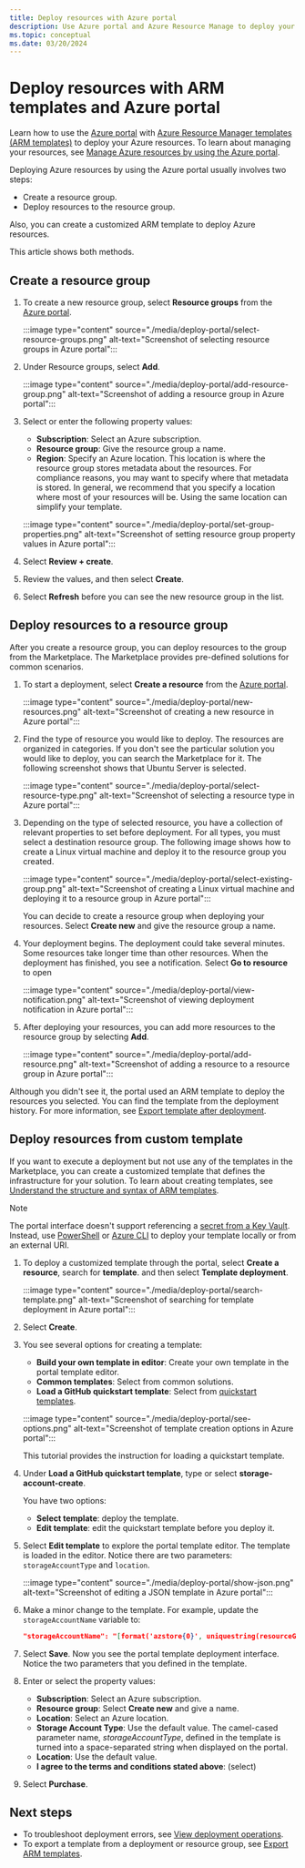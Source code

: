 ```yaml
---
title: Deploy resources with Azure portal
description: Use Azure portal and Azure Resource Manage to deploy your resources to a resource group in your subscription.
ms.topic: conceptual
ms.date: 03/20/2024
---
```


# Deploy resources with ARM templates and Azure portal

Learn how to use the [Azure portal](https://portal.azure.com) with [Azure Resource Manager templates (ARM templates)](overview.md) to deploy your Azure resources. To learn about managing your resources, see [Manage Azure resources by using the Azure portal](../management/manage-resources-portal.md).

Deploying Azure resources by using the Azure portal usually involves two steps:

- Create a resource group.
- Deploy resources to the resource group.

Also, you can create a customized ARM template to deploy Azure resources.

This article shows both methods.

## Create a resource group

1. To create a new resource group, select **Resource groups** from the [Azure portal](https://portal.azure.com).

   :::image type="content" source="./media/deploy-portal/select-resource-groups.png" alt-text="Screenshot of selecting resource groups in Azure portal":::

1. Under Resource groups, select **Add**.

   :::image type="content" source="./media/deploy-portal/add-resource-group.png" alt-text="Screenshot of adding a resource group in Azure portal":::

1. Select or enter the following property values:

    - **Subscription**: Select an Azure subscription.
    - **Resource group**: Give the resource group a name.
    - **Region**: Specify an Azure location. This location is where the resource group stores metadata about the resources. For compliance reasons, you may want to specify where that metadata is stored. In general, we recommend that you specify a location where most of your resources will be. Using the same location can simplify your template.

   :::image type="content" source="./media/deploy-portal/set-group-properties.png" alt-text="Screenshot of setting resource group property values in Azure portal":::

1. Select **Review + create**.
1. Review the values, and then select **Create**.
1. Select **Refresh** before you can see the new resource group in the list.

## Deploy resources to a resource group

After you create a resource group, you can deploy resources to the group from the Marketplace. The Marketplace provides pre-defined solutions for common scenarios.

1. To start a deployment, select **Create a resource** from the [Azure portal](https://portal.azure.com).

   :::image type="content" source="./media/deploy-portal/new-resources.png" alt-text="Screenshot of creating a new resource in Azure portal":::

1. Find the type of resource you would like to deploy. The resources are organized in categories. If you don't see the particular solution you would like to deploy, you can search the Marketplace for it. The following screenshot shows that Ubuntu Server is selected.

   :::image type="content" source="./media/deploy-portal/select-resource-type.png" alt-text="Screenshot of selecting a resource type in Azure portal":::

1. Depending on the type of selected resource, you have a collection of relevant properties to set before deployment. For all types, you must select a destination resource group. The following image shows how to create a Linux virtual machine and deploy it to the resource group you created.

   :::image type="content" source="./media/deploy-portal/select-existing-group.png" alt-text="Screenshot of creating a Linux virtual machine and deploying it to a resource group in Azure portal":::

   You can decide to create a resource group when deploying your resources. Select **Create new** and give the resource group a name.

1. Your deployment begins. The deployment could take several minutes. Some resources take longer time than other resources. When the deployment has finished, you see a notification. Select **Go to resource** to open

   :::image type="content" source="./media/deploy-portal/view-notification.png" alt-text="Screenshot of viewing deployment notification in Azure portal":::

1. After deploying your resources, you can add more resources to the resource group by selecting **Add**.

   :::image type="content" source="./media/deploy-portal/add-resource.png" alt-text="Screenshot of adding a resource to a resource group in Azure portal":::

Although you didn't see it, the portal used an ARM template to deploy the resources you selected. You can find the template from the deployment history. For more information, see [Export template after deployment](export-template-portal.md#export-template-after-deployment).

## Deploy resources from custom template

If you want to execute a deployment but not use any of the templates in the Marketplace, you can create a customized template that defines the infrastructure for your solution. To learn about creating templates, see [Understand the structure and syntax of ARM templates](./syntax.md).

> [!NOTE]
> The portal interface doesn't support referencing a [secret from a Key Vault](key-vault-parameter.md). Instead, use [PowerShell](deploy-powershell.md) or [Azure CLI](deploy-cli.md) to deploy your template locally or from an external URI.

1. To deploy a customized template through the portal, select **Create a resource**, search for **template**. and then select **Template deployment**.

   :::image type="content" source="./media/deploy-portal/search-template.png" alt-text="Screenshot of searching for template deployment in Azure portal":::

1. Select **Create**.
1. You see several options for creating a template:

    - **Build your own template in editor**: Create your own template in the portal template editor.
    - **Common templates**: Select from common solutions.
    - **Load a GitHub quickstart template**: Select from [quickstart templates](https://azure.microsoft.com/resources/templates/).

   :::image type="content" source="./media/deploy-portal/see-options.png" alt-text="Screenshot of template creation options in Azure portal":::

    This tutorial provides the instruction for loading a quickstart template.

1. Under **Load a GitHub quickstart template**, type or select **storage-account-create**.

    You have two options:

    - **Select template**: deploy the template.
    - **Edit template**: edit the quickstart template before you deploy it.

1. Select **Edit template** to explore the portal template editor. The template is loaded in the editor. Notice there are two parameters: `storageAccountType` and `location`.

   :::image type="content" source="./media/deploy-portal/show-json.png" alt-text="Screenshot of editing a JSON template in Azure portal":::

1. Make a minor change to the template. For example, update the `storageAccountName` variable to:

    ```json
    "storageAccountName": "[format('azstore{0}', uniquestring(resourceGroup().id))]"
    ```

1. Select **Save**. Now you see the portal template deployment interface. Notice the two parameters that you defined in the template.
1. Enter or select the property values:

    - **Subscription**: Select an Azure subscription.
    - **Resource group**: Select **Create new** and give a name.
    - **Location**: Select an Azure location.
    - **Storage Account Type**: Use the default value. The camel-cased parameter name, *storageAccountType*, defined in the template is turned into a space-separated string when displayed on the portal.
    - **Location**: Use the default value.
    - **I agree to the terms and conditions stated above**: (select)

1. Select **Purchase**.

## Next steps

- To troubleshoot deployment errors, see [View deployment operations](deployment-history.md).
- To export a template from a deployment or resource group, see [Export ARM templates](export-template-portal.md).